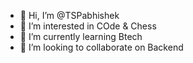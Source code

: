- 👋 Hi, I’m @TSPabhishek
- 👀 I’m interested in COde & Chess
- 🌱 I’m currently learning Btech
- 💞️ I’m looking to collaborate on Backend


<!---
TSPabhishek/TSPabhishek is a ✨ special ✨ repository because its `README.md` (this file) appears on your GitHub profile.
You can click the Preview link to take a look at your changes.
--->
